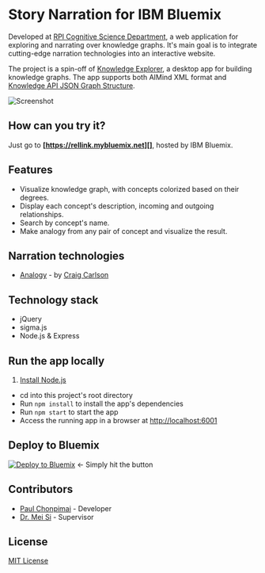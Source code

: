 # **Story Narration** for IBM Bluemix
Developed at [RPI Cognitive Science Department][], a web application for exploring and narrating over knowledge graphs. It's main goal is to integrate cutting-edge narration technologies into an interactive website.

The project is a spin-off of [Knowledge Explorer][], a desktop app for building knowledge graphs. The app supports both AIMind XML format and [Knowledge API JSON Graph Structure](https://github.com/rellink/knowledge-api/wiki/Graph-Structure).

![Screenshot](https://cloud.githubusercontent.com/assets/891585/23149568/c56b31a8-f7ba-11e6-8154-11f36813bc63.PNG)

## How can you try it?
Just go to **[https://rellink.mybluemix.net][]**, hosted by IBM Bluemix.

## Features
+ Visualize knowledge graph, with concepts colorized based on their degrees.
+ Display each concept's description, incoming and outgoing relationships.
+ Search by concept's name.
+ Make analogy from any pair of concept and visualize the result.

## Narration technologies
+ [Analogy][] - by [Craig Carlson][]

## Technology stack
+ jQuery
+ sigma.js
+ Node.js & Express

## Run the app locally
1. [Install Node.js][]
+ cd into this project's root directory
+ Run `npm install` to install the app's dependencies
+ Run `npm start` to start the app
+ Access the running app in a browser at <http://localhost:6001>

## Deploy to Bluemix
[![Deploy to Bluemix](https://bluemix.net/deploy/button.png)](https://bluemix.net/deploy?repository=https://github.com/rellink/story-narration) <- Simply hit the button

## Contributors
+ [Paul Chonpimai][] - Developer
+ [Dr. Mei Si][] - Supervisor

## License
[MIT License][]

[Knowledge Explorer]: https://github.com/smiled0g/knowledge-explorer
[RPI Cognitive Science Department]: http://www.cogsci.rpi.edu/
[https://rellink.mybluemix.net]: https://rellink.mybluemix.net
[Analogy]: https://github.com/rellink/analogy
[Install Node.js]: https://nodejs.org/en/download/
[MIT License]: https://github.com/rellink/story-narration/blob/master/LICENSE

[Craig Carlson]: https://github.com/carlsc2
[Paul Chonpimai]: https://github.com/smiled0g
[Dr. Mei Si]: http://si.hass.rpi.edu/
